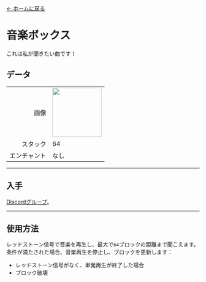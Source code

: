[← ホームに戻る](../)
# 音楽ボックス
これは私が聞きたい曲です！

## データ
<table>
    <tr><td align="end">画像</td><td><img src="https://i.imgur.com/N9JBO3W.png" width="128"/></td></tr>
    <tr><td align="end">スタック</td><td>64</td></tr>
    <tr><td align="end">エンチャント</td><td>なし</td></tr>
</table>

---

## 入手
[Discordグループ](../feature/discord_server.md)。

---

## 使用方法
レッドストーン信号で音楽を再生し、最大で`64`ブロックの距離まで聞こえます。条件が満たされた場合、音楽再生を停止し、ブロックを更新します：
- レッドストーン信号がなく、単発再生が終了した場合
- ブロック破壊

